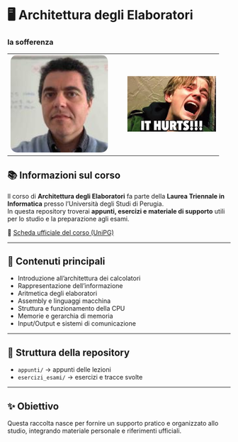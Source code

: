 # 🖥️ Architettura degli Elaboratori
### la sofferenza

<table>
  <tr>
    <td width="250">
      <img src="./navarra.jpeg" alt="Docente Navarra" width="220" style="border-radius: 15px;"/>
    </td>
    <td>
      <img src="./download.gif" alt="Gif Architettura" width="200"/>
    </td>
  </tr>
</table>

## 📚 Informazioni sul corso
Il corso di **Architettura degli Elaboratori** fa parte della **Laurea Triennale in Informatica** presso l’Università degli Studi di Perugia.  
In questa repository troverai **appunti, esercizi e materiale di supporto** utili per lo studio e la preparazione agli esami.  

🔗 [Scheda ufficiale del corso (UniPG)](https://www.unipg.it/didattica/corsi-di-laurea-e-laurea-magistrale/archivio/offerta-formativa-2023-24?idins=270792)

---

## 📝 Contenuti principali
- Introduzione all’architettura dei calcolatori  
- Rappresentazione dell’informazione  
- Aritmetica degli elaboratori  
- Assembly e linguaggi macchina  
- Struttura e funzionamento della CPU  
- Memorie e gerarchia di memoria  
- Input/Output e sistemi di comunicazione  

---

## 📂 Struttura della repository
- `appunti/` → appunti delle lezioni  
- `esercizi_esami/` → esercizi e tracce svolte  

---

## ✨ Obiettivo
Questa raccolta nasce per fornire un supporto pratico e organizzato allo studio, integrando materiale personale e riferimenti ufficiali.
